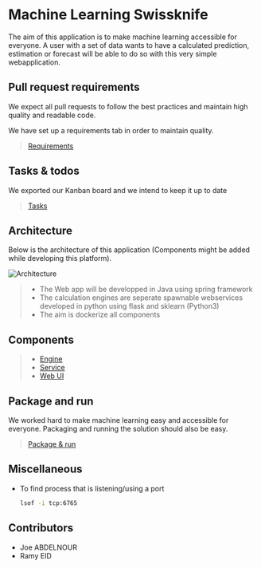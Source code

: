 # Machine Learning Swissknife

The aim of this application is to make machine learning accessible for everyone. A user with a set of data wants to have a calculated prediction, estimation or forecast will be able to do so with this very simple webapplication.

## Pull request requirements

We expect all pull requests to follow the best practices and maintain high quality and readable code.

We have set up a requirements tab in order to maintain quality.

> [Requirements](./resources/documentation/PullRequestRequirements.md)

## Tasks & todos

We exported our Kanban board and we intend to keep it up to date

> [Tasks](./resources/documentation/TasksAndTodos.md)

## Architecture

Below is the architecture of this application (Components might be added while developing this platform).

![Architecture](./resources/documentation/images/architectures.png)

> - The Web app will be developped in Java using spring framework
> - The calculation engines are seperate  spawnable webservices developed in python using flask and sklearn (Python3)
> - The aim is dockerize all components

## Components

> - [Engine](./resources/documentation/Engine.md)
> - [Service](./resources/documentation/Service.md)
> - [Web UI](./resources/documentation/WebUI.md)

## Package and run

We worked hard to make machine learning easy and accessible for everyone. Packaging and running the solution should also be easy.

> [Package & run](./resources/documentation/PackageAndRun.md)

## Miscellaneous

* To find process that is listening/using a port
  ```bash
  lsof -i tcp:6765 
  ```


## Contributors

- Joe ABDELNOUR
- Ramy EID
